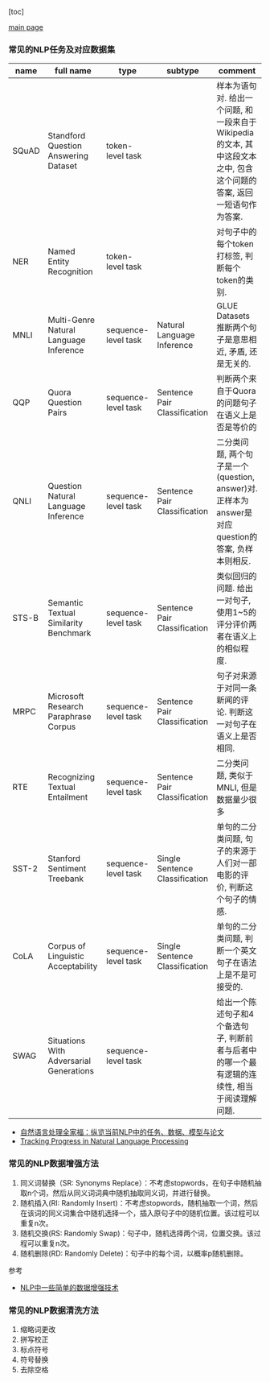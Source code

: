 
[toc]

[main page](../../entry.md)

### 常见的NLP任务及对应数据集
|name|full name|type|subtype|comment|
|---|---|---|---|---|
|SQuAD|Standford Question Answering Dataset|token-level task||样本为语句对. 给出一个问题, 和一段来自于Wikipedia的文本, 其中这段文本之中, 包含这个问题的答案, 返回一短语句作为答案.|
|NER|Named Entity Recognition|token-level task||对句子中的每个token打标签, 判断每个token的类别.|
|MNLI|Multi-Genre Natural Language Inference|sequence-level task|Natural Language Inference|GLUE Datasets 推断两个句子是意思相近, 矛盾, 还是无关的.|
|QQP|Quora Question Pairs|sequence-level task|Sentence Pair Classification|判断两个来自于Quora的问题句子在语义上是否是等价的|
|QNLI|Question Natural Language Inference|sequence-level task|Sentence Pair Classification|二分类问题, 两个句子是一个(question, answer)对. 正样本为answer是对应question的答案, 负样本则相反.|
|STS-B|Semantic Textual Similarity Benchmark|sequence-level task|Sentence Pair Classification|类似回归的问题. 给出一对句子, 使用1~5的评分评价两者在语义上的相似程度.|
|MRPC|Microsoft Research Paraphrase Corpus|sequence-level task|Sentence Pair Classification|句子对来源于对同一条新闻的评论. 判断这一对句子在语义上是否相同.|
|RTE|Recognizing Textual Entailment|sequence-level task|Sentence Pair Classification|二分类问题, 类似于MNLI, 但是数据量少很多|
|SST-2|Stanford Sentiment Treebank|sequence-level task|Single Sentence Classification|单句的二分类问题, 句子的来源于人们对一部电影的评价, 判断这个句子的情感.|
|CoLA|Corpus of Linguistic Acceptability|sequence-level task|Single Sentence Classification|单句的二分类问题, 判断一个英文句子在语法上是不是可接受的.|
|SWAG|Situations With Adversarial Generations|sequence-level task||给出一个陈述句子和4个备选句子, 判断前者与后者中的哪一个最有逻辑的连续性, 相当于阅读理解问题.|

* [自然语言处理全家福：纵览当前NLP中的任务、数据、模型与论文](https://zhuanlan.zhihu.com/p/38445982)  
* [Tracking Progress in Natural Language Processing](https://github.com/sebastianruder/NLP-progress)  

### 常见的NLP数据增强方法
1. 同义词替换（SR: Synonyms Replace）：不考虑stopwords，在句子中随机抽取n个词，然后从同义词词典中随机抽取同义词，并进行替换。  
2. 随机插入(RI: Randomly Insert)：不考虑stopwords，随机抽取一个词，然后在该词的同义词集合中随机选择一个，插入原句子中的随机位置。该过程可以重复n次。  
3. 随机交换(RS: Randomly Swap)：句子中，随机选择两个词，位置交换。该过程可以重复n次。  
4. 随机删除(RD: Randomly Delete)：句子中的每个词，以概率p随机删除。

参考  
* [NLP中一些简单的数据增强技术](https://zhuanlan.zhihu.com/p/63182132)  

### 常见的NLP数据清洗方法
1. 缩略词更改  
2. 拼写校正  
3. 标点符号  
4. 符号替换  
5. 去除空格  
